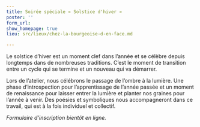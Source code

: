 ```yaml
---
title: Soirée spéciale « Solstice d'hiver »
poster: ''
form_url: 
show_homepage: true
lieu: src/lieux/chez-la-bourgeoise-d-en-face.md

---
```

Le solstice d’hiver est un moment clef dans l’année et se célèbre depuis longtemps dans de nombreuses traditions. C’est le moment de transition entre un cycle qui se termine et un nouveau qui va démarrer.

Lors de l’atelier, nous célébrons le passage de l’ombre à la lumière. Une phase d’introspection pour l’apprentissage de l’année passée et un moment de renaissance pour laisser entrer la lumière et planter nos graines pour l’année à venir. Des poésies et symboliques nous accompagneront dans ce travail, qui est à la fois individuel et collectif.

*Formulaire d’inscription bientôt en ligne.*